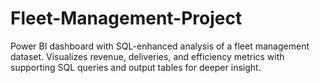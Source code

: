 # Fleet-Management-Project
Power BI dashboard with SQL-enhanced analysis of a fleet management dataset. Visualizes revenue, deliveries, and efficiency metrics with supporting SQL queries and output tables for deeper insight.
